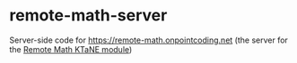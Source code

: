 # remote-math-server

Server-side code for https://remote-math.onpointcoding.net (the server for the [Remote Math KTaNE module](https://github.com/mrmelon54/ktanemod-remote-math))
